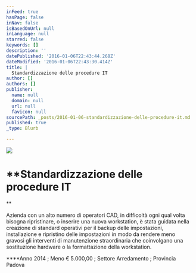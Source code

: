 ```yaml
---
inFeed: true
hasPage: false
inNav: false
isBasedOnUrl: null
inLanguage: null
starred: false
keywords: []
description: ''
datePublished: '2016-01-06T22:43:44.268Z'
dateModified: '2016-01-06T22:43:30.414Z'
title: |
  Standardizzazione delle procedure IT
author: []
authors: []
publisher:
  name: null
  domain: null
  url: null
  favicon: null
sourcePath: _posts/2016-01-06-standardizzazione-delle-procedure-it.md
published: true
_type: Blurb

---
```

![](https://the-grid-user-content.s3-us-west-2.amazonaws.com/ec1ef82b-937f-41d7-92b5-72d15549bba5.jpg)

# **Standardizzazione delle procedure IT
**

Azienda con un alto numero di operatori CAD, in difficoltà ogni qual volta bisogna ripristinare, o inserire una nuova workstation, è stata guidata nella creazione di standard operativi per il backup delle impostazioni, installazione e ripristino delle impostazioni in modo da rendere meno gravosi gli interventi di manutenzione straordinaria che coinvolgano una sostituzione hardware o la formattazione della workstation.

****Anno 2014 ; Meno € 5.000,00 ; Settore Arredamento ; Provincia Padova